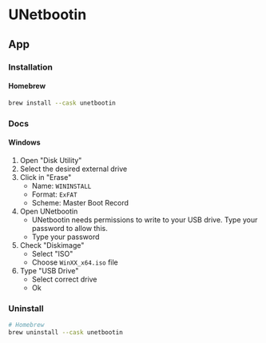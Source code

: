 # UNetbootin

## App

### Installation

#### Homebrew

```sh
brew install --cask unetbootin
```

<!--
https://www.wdiaz.org/how-to-create-a-bootable-windows-usb/
-->

### Docs

#### Windows

1. Open "Disk Utility"
2. Select the desired external drive
3. Click in "Erase"
   - Name: `WININSTALL`
   - Format: `ExFAT`
   - Scheme: Master Boot Record
4. Open UNetbootin
   - UNetbootin needs permissions to write to your USB drive. Type your password to allow this.
   - Type your password
5. Check "Diskimage"
   - Select "ISO"
   - Choose `WinXX_x64.iso` file
6. Type "USB Drive"
   - Select correct drive
   - Ok

### Uninstall

```sh
# Homebrew
brew uninstall --cask unetbootin
```
